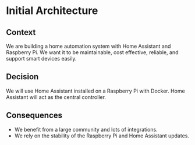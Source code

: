 # Initial Architecture

## Context
We are building a home automation system with Home Assistant and Raspberry Pi. We want it to be maintainable, cost effective, reliable, and support smart devices easily.

## Decision
We will use Home Assistant installed on a Raspberry Pi with Docker. Home Assistant will act as the central controller.

## Consequences
- We benefit from a large community and lots of integrations.
- We rely on the stability of the Raspberry Pi and Home Assistant updates.
